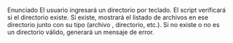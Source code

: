 Enunciado
El usuario ingresará un directorio por teclado. 
El script verificará si el directorio existe. Si existe, mostrará el listado de archivos en ese directorio junto con su tipo (archivo , directorio, etc.). Si no existe o no es un directorio válido, generará un mensaje de error.